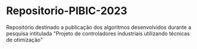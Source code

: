 # Repositorio-PIBIC-2023
Repositório destinado a publicação dos algoritmos desenvolvidos durante a pesquisa intitulada "Projeto de controladores industriais utilizando técnicas de otimização"
